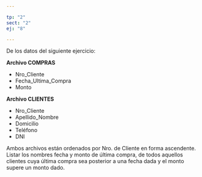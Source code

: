 ```yaml
---

tp: "2"
sect: "2"
ej: "8"

---
```



De los datos del siguiente ejercicio:

**Archivo COMPRAS**

<ul class='fileul'>
	<li class='clave'>Nro_Cliente
	<li>Fecha_Ultima_Compra
	<li>Monto
</ul>

**Archivo CLIENTES**

<ul class='fileul'>
	<li class='clave'>Nro_Cliente
	<li>Apellido_Nombre
	<li>Domicilio
	<li>Teléfono
	<li>DNI	
</ul>

Ambos archivos están ordenados por Nro. de Cliente en forma ascendente.
Listar los nombres fecha y monto de última compra, de todos aquellos clientes cuya última compra sea posterior a una fecha dada y el monto supere un monto dado.